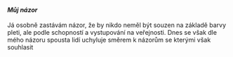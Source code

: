 #### <i>Můj názor</i>
Já osobně zastávám názor, že by nikdo neměl být souzen na základě barvy pleti, ale podle schopností a vystupování na veřejnosti. Dnes se však dle mého názoru spousta lidí uchyluje směrem k názorům se kterými však souhlasit  